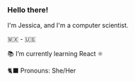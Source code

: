 ### Hello there!


I'm Jessica, and I'm a computer scientist.

<!--
**22jessie/22jessie** is a ✨ _special_ ✨ repository because its `README.md` (this file) appears on your GitHub profile.

Here are some ideas to get you started:

- 🔭 I’m currently working on ...
- 🌱 I’m currently learning ...
- 👯 I’m looking to collaborate on ...
- 🤔 I’m looking for help with ...
- 💬 Ask me about ...
 

- ⚡ Fun fact: ...
-->
:mexico: - :us: <br/>

:books: I’m currently learning React :atom_symbol:

:black_cat: Pronouns: She/Her <br/>

